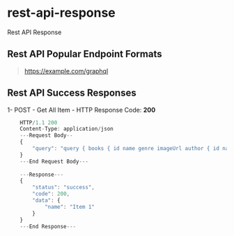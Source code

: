 # rest-api-response
Rest API Response

## Rest API Popular Endpoint Formats

> https://example.com/graphql

## Rest API Success Responses

1- POST - Get All Item - HTTP Response Code: **200**
```javascript
    HTTP/1.1 200
    Content-Type: application/json
    ---Request Body--
    {
	    "query": "query { books { id name genre imageUrl author { id name age } } }"
    }
    ---End Request Body---
    
    ---Response---
    {
        "status": "success",
        "code": 200,
        "data": {
            "name": "Item 1"
        }
    }
    ---End Response---
```
